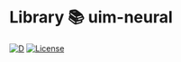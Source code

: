 # Library 📚 uim-neural

[![D](https://github.com/UIMSolutions/uim/actions/workflows/uim-neural.yml/badge.svg)](https://github.com/UIMSolutions/uim/actions/workflows/uim-neural.yml) [![License](https://img.shields.io/badge/License-Apache_2.0-blue.svg)](https://opensource.org/licenses/Apache-2.0)

